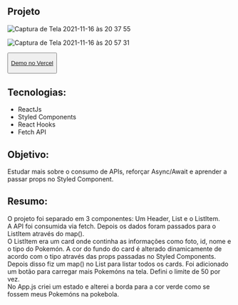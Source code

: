 ## Projeto

![Captura de Tela 2021-11-16 às 20 37 55](https://user-images.githubusercontent.com/10540844/142083515-d03e731b-5764-4341-923f-5244c7d3ed62.png)

![Captura de Tela 2021-11-16 às 20 57 31](https://user-images.githubusercontent.com/10540844/142084911-efd8e1c1-a798-404e-b207-8bb348e04b94.png)

<button align="center">

 <a href="pokedex-two-iota.vercel.app" target="_blank">Demo no Vercel
   
  </a>
</button>

## Tecnologias:
* ReactJs
* Styled Components
* React Hooks
* Fetch API

## Objetivo:
Estudar mais sobre o consumo de APIs, reforçar Async/Await e aprender a passar props no Styled Component. 

## Resumo:

O projeto foi separado em 3 componentes: Um Header, List e o ListItem. <br>
A API foi consumida via fetch. Depois os dados foram passados para o ListItem através do map(). <br>
O ListItem era um card onde continha as informações como foto, id, nome e o tipo do Pokemón. A cor do fundo do card é alterado dinamicamente de acordo com o tipo através das props passadas no Styled Components.  <br>
Depois disso fiz um map() no List para listar todos os cards. Foi adicionado um botão para carregar mais Pokemóns na tela. Defini o limite de 50 por vez. <br>
No App.js criei um estado e alterei a borda para a cor verde como se fossem meus Pokemóns na pokebola.
